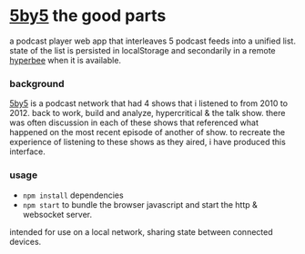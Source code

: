 # [5by5][5by5] the good parts

a podcast player web app that interleaves 5 podcast feeds into a unified list. state of the list is persisted in localStorage and secondarily in a remote [hyperbee](https://github.com/hypercore-protocol/hyperbee) when it is available.

### background

[5by5][5by5] is a podcast network that had 4 shows that i listened to from 2010 to 2012. back to work, build and analyze, hypercritical & the talk show. there was often discussion in each of these shows that referenced what happened on the most recent episode of another of show. to recreate the experience of listening to these shows as they aired, i have produced this interface.


### usage

- `npm install` dependencies
- `npm start` to bundle the browser javascript and start the http & websocket server.

intended for use on a local network, sharing state between connected devices.

[5by5]:https://5by5.tv/

